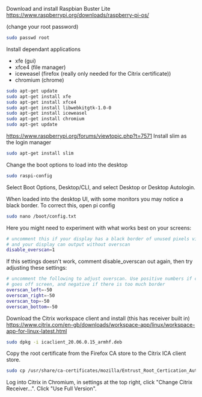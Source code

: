 Download and install Raspbian Buster Lite
https://www.raspberrypi.org/downloads/raspberry-pi-os/

(change your root password)
```bash
sudo passwd root
```

Install dependant applications

- xfe (gui)
- xfce4 (file manager)
- iceweasel (firefox (really only needed for the Citrix certificate))
- chromium (chrome)
```bash
sudo apt-get update
sudo apt-get install xfe 
sudo apt-get install xfce4 
sudo apt-get install libwebkitgtk-1.0-0
sudo apt-get install iceweasel 
sudo apt-get install chromium
sudo apt-get update
```

https://www.raspberrypi.org/forums/viewtopic.php?t=7571
Install slim as the login manager
```bash
sudo apt-get install slim
```

Change the boot options to load into the desktop
```bash
sudo raspi-config
```
Select Boot Options, Desktop/CLI, and select Desktop or Desktop Autologin.

When loaded into the desktop UI, with some monitors you may notice a black border. To correct this, open pi config

```bash
sudo nano /boot/config.txt
```

Here you might need to experiment with what works best on your screens:
```bash
# uncomment this if your display has a black border of unused pixels visible
# and your display can output without overscan
disable_overscan=1
```

If this settings doesn't work, comment disable_overscan out again, then try adjusting these settings:
```bash
# uncomment the following to adjust overscan. Use positive numbers if console
# goes off screen, and negative if there is too much border
overscan_left=-50
overscan_right=-50
overscan_top=-50
overscan_bottom=-50
```

Download the Citrix workspace client and install (this has receiver built in)
https://www.citrix.com/en-gb/downloads/workspace-app/linux/workspace-app-for-linux-latest.html
```bash
sudo dpkg -i icaclient_20.06.0.15_armhf.deb 
```

Copy the root certificate from the Firefox CA store to the Citrix ICA client store.
```bash
sudo cp /usr/share/ca-certificates/mozilla/Entrust_Root_Certication_Authority_-_G2.crt /opt/Citrix/ICAClient/keystore/cacerts/
```

Log into Citrix in Chromium, in settings at the top right, click "Change Citrix Receiver...". Click "Use Full Version".

